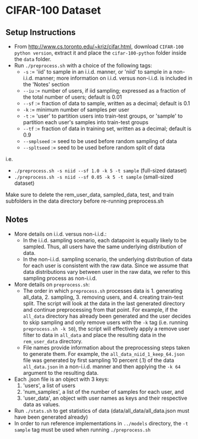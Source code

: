 # CIFAR-100 Dataset

## Setup Instructions
- From <http://www.cs.toronto.edu/~kriz/cifar.html>, download ```CIFAR-100 python version```, extract it and place the ```cifar-100-python``` folder inside the ```data``` folder.
- Run ```./preprocess.sh``` with a choice of the following tags:
    - ```-s``` := 'iid' to sample in an i.i.d. manner, or 'niid' to sample in a non-i.i.d. manner; more information on i.i.d. versus non-i.i.d. is included in the 'Notes' section
    - ```--iu``` := number of users, if iid sampling; expressed as a fraction of the total number of users; default is 0.01
    - ```--sf``` := fraction of data to sample, written as a decimal; default is 0.1
    - ```-k``` := minimum number of samples per user
    - ```-t``` := 'user' to partition users into train-test groups, or 'sample' to partition each user's samples into train-test groups
    - ```--tf``` := fraction of data in training set, written as a decimal; default is 0.9
    - ```--smplseed``` := seed to be used before random sampling of data
    - ```--spltseed``` :=  seed to be used before random split of data

i.e.
- ```./preprocess.sh -s niid --sf 1.0 -k 5 -t sample``` (full-sized dataset)<br/>
- ```./preprocess.sh -s niid --sf 0.05 -k 5 -t sample``` (small-sized dataset)

Make sure to delete the rem_user_data, sampled_data, test, and train subfolders in the data directory before re-running preprocess.sh

## Notes
- More details on i.i.d. versus non-i.i.d.:
  - In the i.i.d. sampling scenario, each datapoint is equally likely to be sampled. Thus, all users have the same underlying distribution of data.
  - In the non-i.i.d. sampling scenario, the underlying distribution of data for each user is consistent with the raw data. Since we assume that data distributions vary between user in the raw data, we refer to this sampling process as non-i.i.d.
- More details on ```preprocess.sh```:
  - The order in which ```preprocess.sh``` processes data is 1. generating all_data, 2. sampling, 3. removing users, and 4. creating train-test split. The script will look at the data in the last generated directory and continue preprocessing from that point. For example, if the ```all_data``` directory has already been generated and the user decides to skip sampling and only remove users with the ```-k``` tag (i.e. running ```preprocess.sh -k 50```), the script will effectively apply a remove user filter to data in ```all_data``` and place the resulting data in the ```rem_user_data``` directory.
  - File names provide information about the preprocessing steps taken to generate them. For example, the ```all_data_niid_1_keep_64.json``` file was generated by first sampling 10 percent (.1) of the data ```all_data.json``` in a non-i.i.d. manner and then applying the ```-k 64``` argument to the resulting data.
- Each .json file is an object with 3 keys:
  1. 'users', a list of users
  2. 'num_samples', a list of the number of samples for each user, and 
  3. 'user_data', an object with user names as keys and their respective data as values.
- Run ```./stats.sh``` to get statistics of data (data/all_data/all_data.json must have been generated already)
- In order to run reference implementations in ```../models``` directory, the ```-t sample``` tag must be used when running ```./preprocess.sh```

